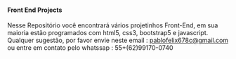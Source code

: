#### Front End Projects #####

  Nesse Repositório você encontrará vários projetinhos Front-End, em sua maioria estão programados com html5, css3, bootstrap5 e javascript.
 Qualquer sugestão, por favor envie neste email : pablofelix678c@gmail.com ou entre em contato pelo whatssap : 55+(62)99170-0740

